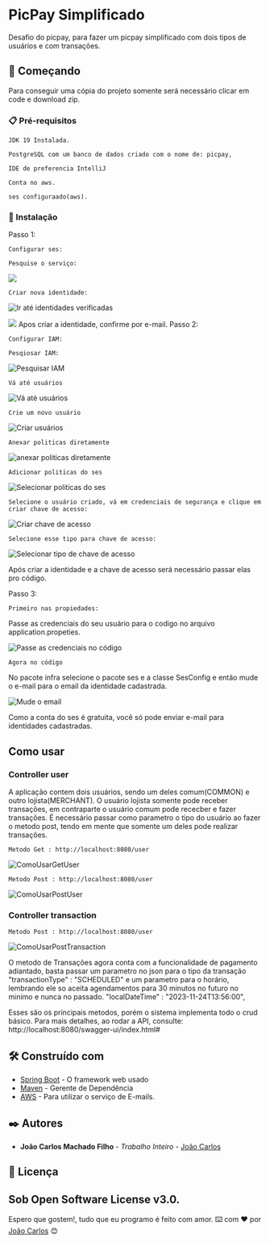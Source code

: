 # PicPay Simplificado

Desafio do picpay, para fazer um picpay simplificado com dois tipos de usuários e com transações.

## 🚀 Começando

Para conseguir uma cópia do projeto somente será necessário clicar em code e download zip.

### 📋 Pré-requisitos

```
JDK 19 Instalada.
```
```
PostgreSQL com um banco de dados criado com o nome de: picpay,
```
```
IDE de preferencia IntelliJ
```
```
Conta no aws.
```
```
ses configuraado(aws).
```

### 🔧 Instalação

Passo 1:
```
Configurar ses:

```
```
Pesquise o serviço:
```
<img src="https://github.com/joao31245/picpay/assets/134329276/a7ac972d-74e1-4c2a-9e69-f8b330fc65ff" />


```
Criar nova identidade:
```
![Ir até identidades verificadas](https://github.com/joao31245/picpay/assets/134329276/59128d73-0033-4571-9615-f2fbbf494269)

<img src="https://github.com/joao31245/picpay/assets/134329276/73c7b4ef-4b59-4680-ba75-2d778c110268" />
Apos criar a identidade, confirme por e-mail.
Passo 2:

```
Configurar IAM:
```

```
Pesqiosar IAM:
```

![Pesquisar IAM](https://github.com/joao31245/picpay/assets/134329276/20dd7ac6-b9ff-470e-b6bc-70ebbadc707b)

```
Vá até usuários
```
![Vá até usuários](https://github.com/joao31245/picpay/assets/134329276/7fa90164-82ea-4ad8-9f4e-db4547b0294f)

```
Crie um novo usuário
```

![Criar usuários](https://github.com/joao31245/picpay/assets/134329276/ce3e3338-c246-431e-9419-88b9789dea1e)


```
Anexar politicas diretamente
```

![anexar politicas diretamente](https://github.com/joao31245/picpay/assets/134329276/8e1fd958-dc95-4f31-be33-b0a2d38b34f8)


```
Adicionar politicas do ses
```

![Selecionar politicas do ses](https://github.com/joao31245/picpay/assets/134329276/d85bcb6c-ce93-4200-9766-bac557a7b173)


```
Selecione o usuário criado, vá em credenciais de segurança e clique em criar chave de acesso:
```

![Criar chave de acesso](https://github.com/joao31245/picpay/assets/134329276/5afac4b3-1021-465b-b407-115c818f9a05)

```
Selecione esse tipo para chave de acesso:
```

![Selecionar tipo de chave de acesso](https://github.com/joao31245/picpay/assets/134329276/a39a5e93-cb68-4b64-951f-374e5684c904)


Após criar a identidade e a chave de acesso será necessário passar elas pro código.

Passo 3:

```
Primeiro nas propiedades:
```
Passe as credenciais do seu usuário para o codigo no arquivo application.propeties.

![Passe as credenciais no código](https://github.com/joao31245/picpay/assets/134329276/d2de6b48-f08e-44ee-8689-b04d44d3ace9)

```
Agora no código
```

No pacote infra selecione o pacote ses e a classe SesConfig e então mude o e-mail para o email da identidade cadastrada.

![Mude o email](https://github.com/joao31245/picpay/assets/134329276/e131d0e2-0d08-4343-89fc-0d216c5e15b2)


Como a conta do ses é gratuita, você só pode enviar e-mail para identidades cadastradas.
## Como usar

### Controller user
A aplicação contem dois usuários, sendo um deles comum(COMMON) e outro lojista(MERCHANT). O usuário lojista somente pode receber transações,
em contraparte o usuário comum pode rececber e fazer transações.
É necessário passar como parametro o tipo do usuário ao fazer o metodo post, tendo em mente que somente um deles pode realizar transações.

```
Metodo Get : http://localhost:8080/user
```
![ComoUsarGetUser](https://github.com/joao31245/email-service/assets/134329276/48bef09c-033d-4050-8949-16966abb43f6)

```
Metodo Post : http://localhost:8080/user
```
![ComoUsarPostUser](https://github.com/joao31245/email-service/assets/134329276/dcccc549-167d-45c5-bebd-6ce405998233)

### Controller transaction
```
Metodo Post : http://localhost:8080/user
```
![ComoUsarPostTransaction](https://github.com/joao31245/email-service/assets/134329276/903bdaff-aa4a-4fef-907b-525a846c2857)

O metodo de Transações agora conta com a funcionalidade de pagamento adiantado, basta passar um parametro no json para o tipo da transação
"transactionType" : "SCHEDULED"
e um parametro para o horário, lembrando ele so aceita agendamentos para 30 minutos no futuro no minimo e nunca no passado.
"localDateTime" : "2023-11-24T13:56:00",

Esses são os principais metodos, porém o sistema implementa todo o crud básico. Para mais detalhes, ao rodar a API, consulte: http://localhost:8080/swagger-ui/index.html#

## 🛠️ Construído com

* [Spring Boot](https://spring.io/projects/spring-boot) - O framework web usado
* [Maven](https://maven.apache.org/) - Gerente de Dependência
* [AWS](https://rometools.github.io/rome/) - Para utilizar o serviço de E-mails.


## ✒️ Autores

* **João Carlos Machado Filho** - *Trabalho Inteiro* - [João Carlos](https://github.com/joao31245)


## 📄 Licença
Sob Open Software License v3.0.
---
Espero que gostem!, tudo que eu programo é feito com amor.
⌨️ com ❤️ por [João Carlos](https://github.com/joao31245) 😊
